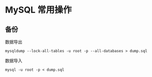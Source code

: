 # MySQL 常用操作

## 备份
数据导出
```
mysqldump --lock-all-tables -u root -p --all-databases > dump.sql
```
数据导入
```
mysql -u root -p < dump.sql
```